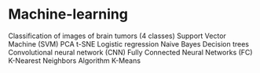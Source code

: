 # Machine-learning
Classification of images of brain tumors (4 classes)
Support Vector Machine (SVM)
PCA t-SNE
Logistic regression
Naive Bayes
Decision trees
Convolutional neural network (CNN)
Fully Connected Neural Networks (FC)
K-Nearest Neighbors Algorithm
K-Means
